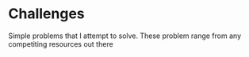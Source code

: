 # Challenges
Simple problems that I attempt to solve.
These problem range from any competiting resources out there
